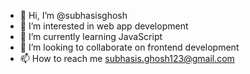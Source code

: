 - 👋 Hi, I’m @subhasisghosh
- 👀 I’m interested in web app development
- 🌱 I’m currently learning JavaScript
- 💞️ I’m looking to collaborate on frontend development
- 📫 How to reach me subhasis.ghosh123@gmail.com

<!---
subhasisghosh/subhasisghosh is a ✨ special ✨ repository because its `README.md` (this file) appears on your GitHub profile.
You can click the Preview link to take a look at your changes.
--->
